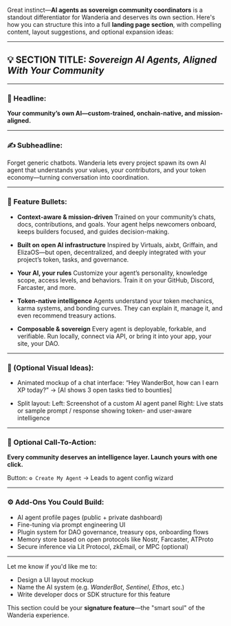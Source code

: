 Great instinct—**AI agents as sovereign community coordinators** is a standout differentiator for Wanderia and deserves its own section. Here's how you can structure this into a full **landing page section**, with compelling content, layout suggestions, and optional expansion ideas:

---

## 💡 SECTION TITLE: _Sovereign AI Agents, Aligned With Your Community_

---

### 🧠 Headline:

**Your community’s own AI—custom-trained, onchain-native, and mission-aligned.**

---

### ✍️ Subheadline:

Forget generic chatbots. Wanderia lets every project spawn its own AI agent that understands your values, your contributors, and your token economy—turning conversation into coordination.

---

### 🧩 Feature Bullets:

- **Context-aware & mission-driven**
  Trained on your community’s chats, docs, contributions, and goals. Your agent helps newcomers onboard, keeps builders focused, and guides decision-making.

- **Built on open AI infrastructure**
  Inspired by Virtuals, aixbt, Griffain, and ElizaOS—but open, decentralized, and deeply integrated with your project’s token, tasks, and governance.

- **Your AI, your rules**
  Customize your agent’s personality, knowledge scope, access levels, and behaviors. Train it on your GitHub, Discord, Farcaster, and more.

- **Token-native intelligence**
  Agents understand your token mechanics, karma systems, and bonding curves. They can explain it, manage it, and even recommend treasury actions.

- **Composable & sovereign**
  Every agent is deployable, forkable, and verifiable. Run locally, connect via API, or bring it into your app, your site, your DAO.

---

### 🎥 (Optional Visual Ideas):

- Animated mockup of a chat interface:
  “Hey WanderBot, how can I earn XP today?” → \[AI shows 3 open tasks tied to bounties]

- Split layout:
  Left: Screenshot of a custom AI agent panel
  Right: Live stats or sample prompt / response showing token- and user-aware intelligence

---

### 🧱 Optional Call-To-Action:

**Every community deserves an intelligence layer. Launch yours with one click.**

Button: `⚙️ Create My Agent` → Leads to agent config wizard

---

### ⚙️ Add-Ons You Could Build:

- AI agent profile pages (public + private dashboard)
- Fine-tuning via prompt engineering UI
- Plugin system for DAO governance, treasury ops, onboarding flows
- Memory store based on open protocols like Nostr, Farcaster, ATProto
- Secure inference via Lit Protocol, zkEmail, or MPC (optional)

---

Let me know if you'd like me to:

- Design a UI layout mockup
- Name the AI system (e.g. _WanderBot_, _Sentinel_, _Ethos_, etc.)
- Write developer docs or SDK structure for this feature

This section could be your **signature feature**—the "smart soul" of the Wanderia experience.
